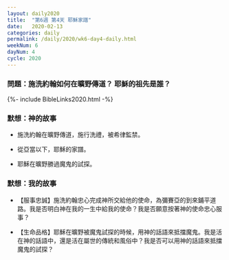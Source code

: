 ```yaml
---
layout: daily2020
title:  "第6週 第4天 耶穌家譜"
date:   2020-02-13
categories: daily
permalink: /daily/2020/wk6-day4-daily.html
weekNum: 6
dayNum: 4
cycle: 2020
---
```


### 問題：施洗約翰如何在曠野傳道？ 耶穌的祖先是誰？

{%- include BibleLinks2020.html -%}

### 默想：神的故事 
+ 施洗約翰在曠野傳道，施行洗禮，被希律監禁。

+ 從亞當以下，耶穌的家譜。

+ 耶穌在曠野勝過魔鬼的試探。

### 默想：我的故事
+ 【服事忠誠】施洗約翰忠心完成神所交給他的使命，為彌賽亞的到來鋪平道路。我是否明白神在我的一生中給我的使命？我是否願意按著神的使命忠心服事？

+ 【生命品格】耶穌在曠野被魔鬼試探的時候，用神的話語來抵擋魔鬼。我是活在神的話語中，還是活在屬世的傳統和風俗中？我是否可以用神的話語來抵擋魔鬼的試探？
